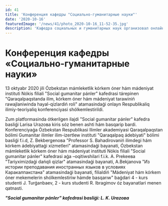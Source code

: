```yaml
---
id: 41
title: 'Конференция кафедры "Социально-гуманитарные науки"'
date: '2020-10-16'
featuredImage: '/news/41/photo_2020-10-16_11-52-35.jpg'
description: 'Кафедра социальных и гуманитарных наук организовал онлайн-конференцию "Роль женщин в развитии науки, искусства и культуры в Каракалпакстане"'
---
```


# Конференция кафедры «Социально-гуманитарные науки»

13 oktyabr 2020 jili Ózbekstan mámleketlik kórkem óner hám mádeniyat instituti Nókis filiali "Social gumanitar pánler" kafedrasi tárepinen "Qaraqalpaqstanda ilim, kórkem óner hám mádeniyat tarawiniń rawajlaniwinda hayal-qizlardiń roli" atamasindaǵi onlayn Respublikaliq ilimiy-teoriyaliq konferenciyasi shólkemlestirildi.

Zum platformasinda ótkerilgen ilajdi "Social gumanitar pánler" kafedra basliǵi Larisa Urazoвa kiris sóz benen ashti hám basqarip bardi. Konferenciyaǵa Ózbekstan Respublikasi Ilimler akademiyasi Qaraqalpaqstan bólimi Gumanitar ilimler ilim-izertlew instituti "Qaraqalpaq ádebiyati" bólimi basliǵi f.i.d, Z. Bekbergenoвa "Professor S. Bahadirovaniń ilimdegi hám kórkem ádebiyattaǵi xizmetleri" atamasindaǵi bayanati, Ózbekstan mámleketlik kórkem óner hám mádeniyat instituti Nókis filiali "Social gumanitar pánler" kafedrasi aǵa –oqitiwshilari f.i.k. A. Prekeeвa "Tariyximizdaǵi dańqli qizlar" atamasindaǵi bayanati, A.Bekjanova "Из истории преподавания иностранных языков в условиях Каракалпакстана" atamasindaǵi bayanati, filialdiń "Mádeniyat hám kórkem óner mekemelerin shólkemlestiriw hámde basqarıw" baǵdari 4 - kurs studenti J. Turǵanbaev, 2 - kurs studenti R. Ibragimov óz bayanatlari menen qatnasti.

**_"Social gumanitar pánler" kafedrasi basliǵi: L. K. Urazoвa_**
